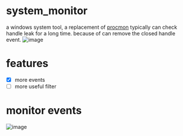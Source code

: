 # system_monitor
a windows system tool, a replacement of [procmon](https://learn.microsoft.com/zh-cn/sysinternals/downloads/procmon) typically can check handle leak for a long time. because of can remove the closed handle event.
![image](https://github.com/wuanzhuan/system_monitor/assets/11628049/a1cbd86e-eeb7-4edb-9898-ce2bf2c74959)

# features
- [x] more events
- [ ] more useful filter
# monitor events
![image](https://github.com/wuanzhuan/system_monitor/assets/11628049/8956c35a-031e-4045-92db-aa4d906a004d)


